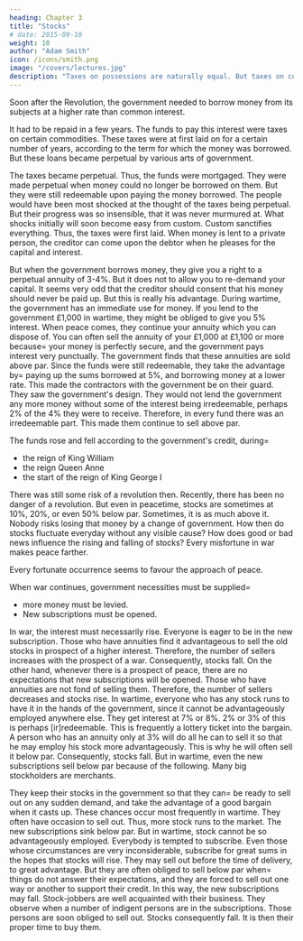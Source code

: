 ```yaml
---
heading: Chapter 3
title: "Stocks"
# date: 2015-09-10
weight: 10
author: "Adam Smith"
icon: /icons/smith.png
image: "/covers/lectures.jpg"
description: "Taxes on possessions are naturally equal. But taxes on consumptions are naturally unequal"
---
```




Soon after the Revolution, the government needed to borrow money from its subjects at a higher rate than common interest.

It had to be repaid in a few years. The funds to pay this interest were taxes on certain commodities.
These taxes were at first laid on for a certain number of years, according to the term for which the money was borrowed.
But these loans became perpetual by various arts of government.

The taxes became perpetual. Thus, the funds were mortgaged.
They were made perpetual when money could no longer be borrowed on them.
But they were still redeemable upon paying the money borrowed.
The people would have been most shocked at the thought of the taxes being perpetual.
But their progress was so insensible, that it was never murmured at.
What shocks initially will soon become easy from custom.
Custom sanctifies everything.
Thus, the taxes were first laid.
When money is lent to a private person, the creditor can come upon the debtor when he pleases for the capital and interest.

But when the government borrows money, they give you a right to a perpetual annuity of 3-4%.
But it does not to allow you to re-demand your capital.
It seems very odd that the creditor should consent that his money should never be paid up.
But this is really his advantage.
During wartime, the government has an immediate use for money.
If you lend to the government £1,000 in wartime, they might be obliged to give you 5% interest.
When peace comes, they continue your annuity which you can dispose of.
You can often sell the annuity of your £1,000 at £1,100 or more because= 
your money is perfectly secure, and
the government pays interest very punctually.
The government finds that these annuities are sold above par.
Since the funds were still redeemable, they take the advantage by= 
paying up the sums borrowed at 5%, and borrowing money at a lower rate.
This made the contractors with the government be on their guard.
They saw the government's design.
They would not lend the government any more money without some of the interest being irredeemable, perhaps 2% of the 4% they were to receive.
Therefore, in every fund there was an irredeemable part.
This made them continue to sell above par.

The funds rose and fell according to the government's credit, during= 
- the reign of King William
- the reign Queen Anne
- the start of the reign of King George I

There was still some risk of a revolution then.
Recently, there has been no danger of a revolution.
But even in peacetime, stocks are sometimes at 10%, 20%, or even 50% below par.
Sometimes, it is as much above it.
Nobody risks losing that money by a change of government.
How then do stocks fluctuate everyday without any visible cause?
How does good or bad news influence the rising and falling of stocks?
Every misfortune in war makes peace farther.

Every fortunate occurrence seems to favour the approach of peace.

When war continues, government necessities must be supplied= 
- more money must be levied.
- New subscriptions must be opened.

In war, the interest must necessarily rise.
Everyone is eager to be in the new subscription.
Those who have annuities find it advantageous to sell the old stocks in prospect of a higher interest.
Therefore, the number of sellers increases with the prospect of a war.
 Consequently, stocks fall.
On the other hand, whenever there is a prospect of peace, there are no expectations that new subscriptions will be opened.
Those who have annuities are not fond of selling them.
Therefore, the number of sellers decreases and stocks rise.
In wartime, everyone who has any stock runs to have it in the hands of the government, since it cannot be advantageously employed anywhere else.
They get interest at 7% or 8%.
2% or 3% of this is perhaps [ir]redeemable.
This is frequently a lottery ticket into the bargain.
A person who has an annuity only at 3% will do all he can to sell it so that he may employ his stock more advantageously.
This is why he will often sell it below par.
Consequently, stocks fall.
But in wartime, even the new subscriptions sell below par because of the following.
Many big stockholders are merchants.

They keep their stocks in the government so that they can= 
be ready to sell out on any sudden demand, and
take the advantage of a good bargain when it casts up.
These chances occur most frequently in wartime.
They often have occasion to sell out.
Thus, more stock runs to the market.
The new subscriptions sink below par.
But in wartime, stock cannot be so advantageously employed.
Everybody is tempted to subscribe.
Even those whose circumstances are very inconsiderable, subscribe for great sums in the hopes that stocks will rise.
They may sell out before the time of delivery, to great advantage.
But they are often obliged to sell below par when= 
things do not answer their expectations, and
they are forced to sell out one way or another to support their credit.
In this way, the new subscriptions may fall.
Stock-jobbers are well acquainted with their business.
They observe when a number of indigent persons are in the subscriptions.
Those persons are soon obliged to sell out.
Stocks consequently fall.
It is then their proper time to buy them.

